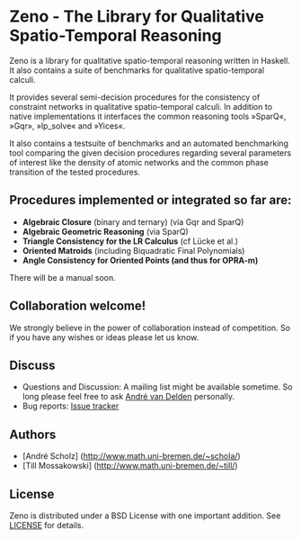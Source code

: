 Zeno - The Library for Qualitative Spatio-Temporal Reasoning
===============================================================

Zeno is a library for qualitative spatio-temporal reasoning written in
Haskell. It also contains a suite of benchmarks for qualitative spatio-temporal
calculi.

It provides several semi-decision procedures for the consistency of constraint
networks in qualitative spatio-temporal calculi. In addition to native
implementations it interfaces the common reasoning tools »SparQ«, »Gqr»,
»lp\_solve« and »Yices«.

It also contains a testsuite of benchmarks and an automated benchmarking tool
comparing the given decision procedures regarding several parameters of
interest like the density of atomic networks and the common phase transition of
the tested procedures.

## Procedures implemented or integrated so far are:

- __Algebraic Closure__ (binary and ternary) (via Gqr and SparQ)
- __Algebraic Geometric Reasoning__ (via SparQ)
- __Triangle Consistency for the LR Calculus__ (cf Lücke et al.)
- __Oriented Matroids__ (including Biquadratic Final Polynomials)
- __Angle Consistency for Oriented Points (and thus for OPRA-m)__

There will be a manual soon.

## Collaboration welcome!

We strongly believe in the power of collaboration instead of competition. So if
you have any wishes or ideas please let us know.

## Discuss

- Questions and Discussion: A mailing list might be available sometime. So long
  please feel free to
  ask [André van Delden](mailto:andre.van.delden@uni-bremen.de) personally.
- Bug reports: [Issue tracker](https://github.com/weltensegler/zeno/issues)

## Authors

- [André Scholz] (http://www.math.uni-bremen.de/~schola/)
- [Till Mossakowski] (http://www.math.uni-bremen.de/~till/)

## License

Zeno is distributed under a BSD License with one important addition. See
[LICENSE](https://github.com/weltensegler/zeno/blob/master/LICENSE) for
details.

